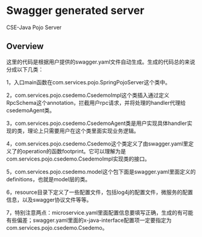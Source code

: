# Swagger generated server

CSE-Java Pojo Server


## Overview
这里的代码是根据用户提供的swagger.yaml文件自动生成。生成的代码总的来说分成以下几类：

1，入口main函数在com.services.pojo.SpringPojoServer这个类中。

2，com.services.pojo.csedemo.CsedemoImpl这个类插入通过定义RpcSchema这个annotation，拦截用户rpc请求，并将处理的handler代理给csedemoAgent类。

3，com.services.pojo.csedemo.CsedemoAgent类是用户实现具体handler实现的类，理论上只需要用户在这个类里面实现业务逻辑。

4，com.services.pojo.csedemo.Csedemo这个类定义了由swagger.yaml里定义了的operation的函数footprint。它可以理解为是com.services.pojo.csedemo.CsedemoImpl实现类的接口。

5，com.services.pojo.csedemo.model这个包下面是swagger.yaml里面定义的definitions，也就是model层的类。

6，resource目录下定义了一些配置文件，包括log4j的配置文件，微服务的配置信息，以及swagger协议文件等等。

7，特别注意两点：microservice.yaml里面配置信息要填写正确，生成的有可能有些偏差；swagger.yaml里面的x-java-interface配置项一定要指定为com.services.pojo.csedemo.Csedemo。